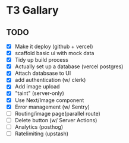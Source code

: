 # T3 Gallary 

## TODO

- [x] Make it deploy (github + vercel)
- [x] scaffold basic ui with mock data
- [x] Tidy up build process
- [x] Actually set up a database (vercel postgres)
- [x] Attach databsase to UI
- [x] add authentication (w/ clerk)
- [x] Add image upload
- [x] "taint" (server-only)
- [x] Use Next/Image component
- [x] Error management (w/ Sentry)
- [ ] Routing/image page(parallel route)
- [ ] Delete button (w/ Server Actions)
- [ ] Analytics (posthog)
- [ ] Ratelimiting (upstash)